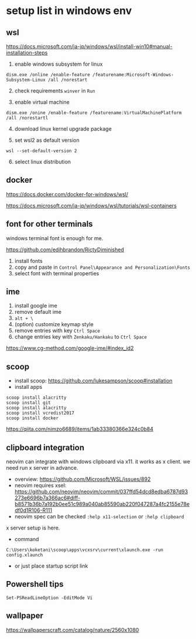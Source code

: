 # setup list in windows env

## wsl

<https://docs.microsoft.com/ja-jp/windows/wsl/install-win10#manual-installation-steps>

1. enable windows subsystem for linux

```
dism.exe /online /enable-feature /featurename:Microsoft-Windows-Subsystem-Linux /all /norestart
```

2. check requirements `winver` in `Run`

3. enable virtual machine

```
dism.exe /onine /enable-feature /featurename:VirtualMachinePlatform /all /norestartl
```

4. download linux kernel upgrade package

5. set wsl2 as default version

```
wsl --set-default-version 2
```

6. select linux distribution

## docker

<https://docs.docker.com/docker-for-windows/wsl/>

<https://docs.microsoft.com/ja-jp/windows/wsl/tutorials/wsl-containers>

## font for other terminals

windows terminal font is enough for me.

<https://github.com/edihbrandon/RictyDiminished>

1. install fonts
2. copy and paste in `Control Panel\Appearance and Personalization\Fonts`
3. select font with terminal properties

## ime

1. install google ime
2. remove default ime
3. `alt + \`
4. (option) customize keymap style
  1. remove entries with key `Ctrl Space`
  2. change entries key with `Zenkaku/Hankaku` to `Ctrl Space`

<https://www.cg-method.com/google-ime/#index_id2>

## scoop

- install scoop: <https://github.com/lukesampson/scoop#installation>
- install apps

```
scoop install alacritty
scoop install git
scoop install alacritty
scoop install vcredist2017
scoop install docker

```

<https://qiita.com/nimzo6689/items/1ab33380366e324c0b84>

## clipboard integration

neovim can integrate with windows clipboard via x11. it works as x client. we need run x server in advance.

- overview: <https://github.com/Microsoft/WSL/issues/892>
- neovim requires xsel: <https://github.com/neovim/neovim/commit/037ffd54dcd8edba6787d93273e6696b7a366ac6#diff-b8571b36b7a192b0ee51c989a040ab85590ab220f047287a4fc2155e78edf0d1R106-R111>
- neovim spec can be checked `:help x11-selection` or `:help clipboard`

x server setup is here.

- command

```
C:\Users\koketani\scoop\apps\vcxsrv\current\xlaunch.exe -run config.xlaunch
```

- or just place startup script link

## Powershell tips

`Set-PSReadLineOption -EditMode Vi`

## wallpaper

<https://wallpaperscraft.com/catalog/nature/2560x1080>
